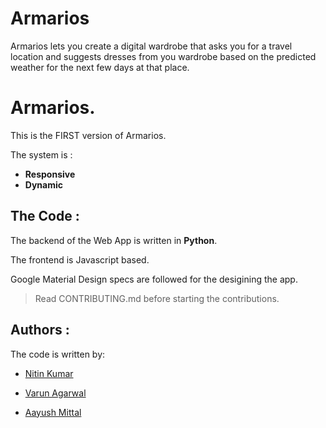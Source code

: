 # Armarios
Armarios lets you create a digital wardrobe that asks you for a travel location and suggests dresses from you wardrobe based on the predicted weather for the next few days at that place.


# Armarios.

This is the FIRST version of Armarios.

The system is :
* **Responsive**
* **Dynamic**

## The Code :

The backend of the Web App is written in **Python**.

The frontend is Javascript based.

Google Material Design specs are followed for the desigining the app.

> Read CONTRIBUTING.md before starting the contributions.

## Authors :

The code is written by:

* [Nitin Kumar](https://github.com/nitinkmr)

* [Varun Agarwal](https://github.com/agarwalvarun)

* [Aayush Mittal](https://github.com/aayushmittal)

